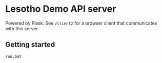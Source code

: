 # Lesotho Demo API server

Powered by Flask. See `/client2` for a browser client that communicates with this server.

## Getting started

```sh
run.bat
```